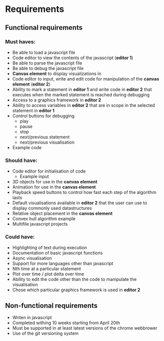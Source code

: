 # Requirements

## Functional requirements

### Must haves:
* Be able to load a javascript file
* Code editor to view the contents of the javascript (**editor 1**)
* Be able to parse the javascript file
* Be able to debug the javascript file
* **Canvas element** to display visualizations in
* Code editor to input, write and edit code for manipulation of the **canvas element** (**editor 2**)
* Ability to mark a statement in **editor 1** and write code in **editor 2** that executes when the marked statement is reached during debugging
* Access to a graphics framework in **editor 2**
* Ability to access variables in **editor 2** that are in scope in the selected statement in **editor 1**
* Control buttons for debugging
	* play
	* pause
	* stop
	* next/previous statement
	* next/previous visualisation 
* Example code

### Should have:
* Code editor for initialisation of code
	* Example input
* 3D objects for use in the **canvas element**
* Animation for use in the **canvas element**
* Playback speed buttons to control how fast each step of the algorithm lasts
* Default visualisations available in **editor 2** that the user can use to display commonly used datastructures
* Relative object placement in the **canvas element**
* Convex hull algorithm example
* Multifile javascript projects

### Could have:
* Highlighting of text during execution
* Documentation of basic javascript functions
* Async visualisation
* Support for more languages other than javascript
* Nth time at a particular statement
* Plot over time / plot delta over time
* Ability to edit the code other than the code to manipulate the visualisation
* Chose which particular graphics framework is used in **editor 2**

## Non-functional requirements
* Writen in javascript
* Completed withing 10 weeks starting from April 20th
* Must be supported in at least latest versions of the chrome webbrower
* Use of the git versioning system
